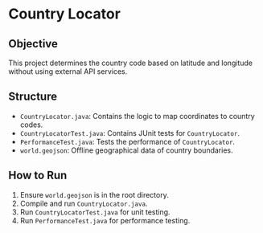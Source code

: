 # Country Locator

## Objective
This project determines the country code based on latitude and longitude without using external API services.

## Structure
- `CountryLocator.java`: Contains the logic to map coordinates to country codes.
- `CountryLocatorTest.java`: Contains JUnit tests for `CountryLocator`.
- `PerformanceTest.java`: Tests the performance of `CountryLocator`.
- `world.geojson`: Offline geographical data of country boundaries.

## How to Run
1. Ensure `world.geojson` is in the root directory.
2. Compile and run `CountryLocator.java`.
3. Run `CountryLocatorTest.java` for unit testing.
4. Run `PerformanceTest.java` for performance testing.

